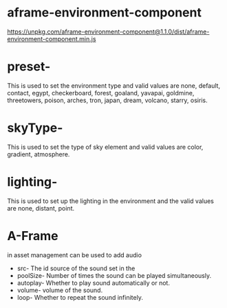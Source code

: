 # aframe-environment-component

https://unpkg.com/aframe-environment-component@1.1.0/dist/aframe-environment-component.min.js

# preset- 
This is used to set the
environment type and valid values
are none, default, contact, egypt,
checkerboard, forest, goaland,
yavapai, goldmine, threetowers,
poison, arches, tron, japan, dream,
volcano, starry, osiris.


# skyType- 
This is used to set the
type of sky element and valid values
are color, gradient, atmosphere.

# lighting- 
This is used to set up the
lighting in the environment and the
valid values are none, distant, point.

# A-Frame <audio> 
in asset management can be used to add audio
 - src- The id source of the sound set in the <audio> asset.
 - poolSize- Number of times the sound can be played simultaneously.
 - autoplay- Whether to play sound automatically or not.
 - volume- volume of the sound.
 - loop- Whether to repeat the sound infinitely.




